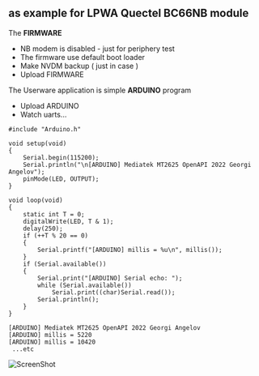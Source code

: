 ## as example for LPWA Quectel BC66NB module

The **FIRMWARE**
* NB modem is disabled - just for periphery test
* The firmware use default boot loader
* Make NVDM backup ( just in case )
* Upload FIRMWARE


The Userware application is simple **ARDUINO** program
* Upload ARDUINO
* Watch uarts...
```
#include "Arduino.h"

void setup(void)
{
    Serial.begin(115200);
    Serial.println("\n[ARDUINO] Mediatek MT2625 OpenAPI 2022 Georgi Angelov");
    pinMode(LED, OUTPUT);
}

void loop(void)
{
    static int T = 0;
    digitalWrite(LED, T & 1);
    delay(250);
    if (++T % 20 == 0)
    {
        Serial.printf("[ARDUINO] millis = %u\n", millis());
    }
    if (Serial.available())
    {
        Serial.print("[ARDUINO] Serial echo: ");
        while (Serial.available())
            Serial.print((char)Serial.read());
        Serial.println();
    }
}
```

```
[ARDUINO] Mediatek MT2625 OpenAPI 2022 Georgi Angelov
[ARDUINO] millis = 5220
[ARDUINO] millis = 10420
 ...etc
```
![ScreenShot](https://raw.githubusercontent.com/Wiz-IO/Arduino_MT2625_BC66/master/board.jpg)
